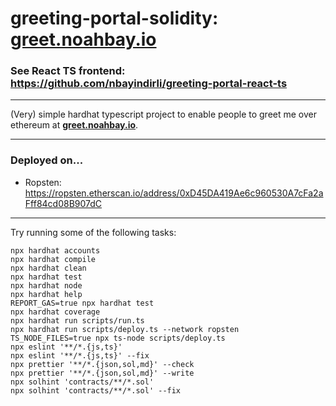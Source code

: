 # greeting-portal-solidity: [greet.noahbay.io](https://greet.noahbay.io)

### See React TS frontend: https://github.com/nbayindirli/greeting-portal-react-ts

---

(Very) simple hardhat typescript project to enable people to greet me over ethereum at **[greet.noahbay.io](https://greet.noahbay.io)**.

---

### Deployed on...
* Ropsten: https://ropsten.etherscan.io/address/0xD45DA419Ae6c960530A7cFa2aFff84cd08B907dC

---

Try running some of the following tasks:

```shell
npx hardhat accounts
npx hardhat compile
npx hardhat clean
npx hardhat test
npx hardhat node
npx hardhat help
REPORT_GAS=true npx hardhat test
npx hardhat coverage
npx hardhat run scripts/run.ts
npx hardhat run scripts/deploy.ts --network ropsten
TS_NODE_FILES=true npx ts-node scripts/deploy.ts
npx eslint '**/*.{js,ts}'
npx eslint '**/*.{js,ts}' --fix
npx prettier '**/*.{json,sol,md}' --check
npx prettier '**/*.{json,sol,md}' --write
npx solhint 'contracts/**/*.sol'
npx solhint 'contracts/**/*.sol' --fix
```

